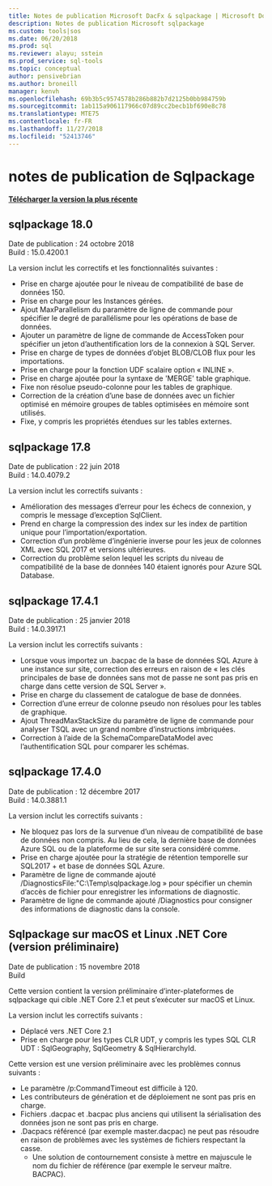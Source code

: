 ```yaml
---
title: Notes de publication Microsoft DacFx & sqlpackage | Microsoft Docs
description: Notes de publication Microsoft sqlpackage
ms.custom: tools|sos
ms.date: 06/20/2018
ms.prod: sql
ms.reviewer: alayu; sstein
ms.prod_service: sql-tools
ms.topic: conceptual
author: pensivebrian
ms.author: broneill
manager: kenvh
ms.openlocfilehash: 69b3b5c9574578b286b882b7d2125b0bb984759b
ms.sourcegitcommit: 1ab115a906117966c07d89cc2becb1bf690e8c78
ms.translationtype: MTE75
ms.contentlocale: fr-FR
ms.lasthandoff: 11/27/2018
ms.locfileid: "52413746"
---
```

# <a name="sqlpackage-release-notes"></a>notes de publication de Sqlpackage

**[Télécharger la version la plus récente](sqlpackage-download.md)**

## <a name="sqlpackage-180"></a>sqlpackage 18.0

Date de publication : 24 octobre 2018  
Build : 15.0.4200.1 

La version inclut les correctifs et les fonctionnalités suivantes :

- Prise en charge ajoutée pour le niveau de compatibilité de base de données 150.
- Prise en charge pour les Instances gérées.
- Ajout MaxParallelism du paramètre de ligne de commande pour spécifier le degré de parallélisme pour les opérations de base de données.
- Ajouter un paramètre de ligne de commande de AccessToken pour spécifier un jeton d’authentification lors de la connexion à SQL Server.
- Prise en charge de types de données d’objet BLOB/CLOB flux pour les importations.
- Prise en charge pour la fonction UDF scalaire option « INLINE ».
- Prise en charge ajoutée pour la syntaxe de 'MERGE' table graphique.
- Fixe non résolue pseudo-colonne pour les tables de graphique.
- Correction de la création d’une base de données avec un fichier optimisé en mémoire groupes de tables optimisées en mémoire sont utilisés.
- Fixe, y compris les propriétés étendues sur les tables externes.

## <a name="sqlpackage-178"></a>sqlpackage 17.8

Date de publication : 22 juin 2018  
Build : 14.0.4079.2  

La version inclut les correctifs suivants :

- Amélioration des messages d’erreur pour les échecs de connexion, y compris le message d’exception SqlClient.
- Prend en charge la compression des index sur les index de partition unique pour l’importation/exportation.
- Correction d’un problème d’ingénierie inverse pour les jeux de colonnes XML avec SQL 2017 et versions ultérieures.
- Correction du problème selon lequel les scripts du niveau de compatibilité de la base de données 140 étaient ignorés pour Azure SQL Database.

## <a name="sqlpackage-1741"></a>sqlpackage 17.4.1

Date de publication : 25 janvier 2018  
Build : 14.0.3917.1

La version inclut les correctifs suivants :

- Lorsque vous importez un .bacpac de la base de données SQL Azure à une instance sur site, correction des erreurs en raison de « les clés principales de base de données sans mot de passe ne sont pas pris en charge dans cette version de SQL Server ».
- Prise en charge du classement de catalogue de base de données.
- Correction d’une erreur de colonne pseudo non résolues pour les tables de graphique.
- Ajout ThreadMaxStackSize du paramètre de ligne de commande pour analyser TSQL avec un grand nombre d’instructions imbriquées.
- Correction à l’aide de la SchemaCompareDataModel avec l’authentification SQL pour comparer les schémas.

## <a name="sqlpackage-1740"></a>sqlpackage 17.4.0

Date de publication : 12 décembre 2017  
Build : 14.0.3881.1

La version inclut les correctifs suivants :

- Ne bloquez pas lors de la survenue d’un niveau de compatibilité de base de données non compris. Au lieu de cela, la dernière base de données Azure SQL ou de la plateforme de sur site sera considéré comme.
- Prise en charge ajoutée pour la stratégie de rétention temporelle sur SQL2017 + et base de données SQL Azure.
- Paramètre de ligne de commande ajouté /DiagnosticsFile:"C:\Temp\sqlpackage.log » pour spécifier un chemin d’accès de fichier pour enregistrer les informations de diagnostic.
- Paramètre de ligne de commande ajouté /Diagnostics pour consigner des informations de diagnostic dans la console.

## <a name="sqlpackage-on-macos-and-linux-net-core-preview"></a>Sqlpackage sur macOS et Linux .NET Core (version préliminaire)

Date de publication : 15 novembre 2018  
Build

Cette version contient la version préliminaire d’inter-plateformes de sqlpackage qui cible .NET Core 2.1 et peut s’exécuter sur macOS et Linux. 

La version inclut les correctifs suivants :

- Déplacé vers .NET Core 2.1 
- Prise en charge pour les types CLR UDT, y compris les types SQL CLR UDT : SqlGeography, SqlGeometry & SqlHierarchyId.

Cette version est une version préliminaire avec les problèmes connus suivants :

- Le paramètre /p:CommandTimeout est difficile à 120.
- Les contributeurs de génération et de déploiement ne sont pas pris en charge.
- Fichiers .dacpac et .bacpac plus anciens qui utilisent la sérialisation des données json ne sont pas pris en charge.
- .Dacpacs référencé (par exemple master.dacpac) ne peut pas résoudre en raison de problèmes avec les systèmes de fichiers respectant la casse.
  - Une solution de contournement consiste à mettre en majuscule le nom du fichier de référence (par exemple le serveur maître. BACPAC).
